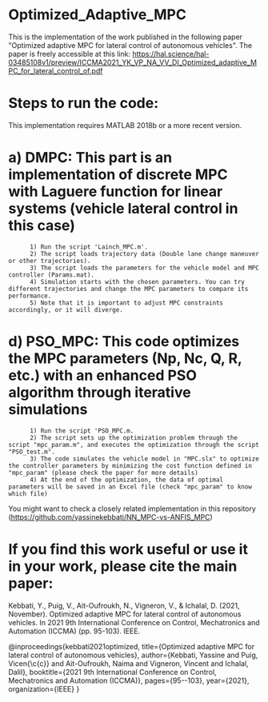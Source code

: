 # Optimized_Adaptive_MPC

This is the implementation of the work published in the following paper "Optimized adaptive MPC for lateral control of autonomous vehicles".
The paper is freely accessible at this link: https://hal.science/hal-03485108v1/preview/ICCMA2021_YK_VP_NA_VV_DI_Optimized_adaptive_MPC_for_lateral_control_of.pdf 

# Steps to run the code:

This implementation requires MATLAB 2018b or a more recent version.

# a) DMPC: This part is an implementation of discrete MPC with Laguere function for linear systems (vehicle lateral control in this case)

          1) Run the script 'Lainch_MPC.m'.
          2) The script loads trajectory data (Double lane change maneuver or other trajectories).
          3) The script loads the parameters for the vehicle model and MPC controller (Params.mat).
          4) Simulation starts with the chosen parameters. You can try different trajectories and change the MPC parameters to compare its performance.
          5) Note that it is important to adjust MPC constraints accordingly, or it will diverge.


# d) PSO_MPC: This code optimizes the MPC parameters (Np, Nc, Q, R, etc.) with an enhanced PSO algorithm through iterative simulations

          1) Run the script 'PSO_MPC.m.
          2) The script sets up the optimization problem through the script "mpc_param.m", and executes the optimization through the script "PSO_test.m".
          3) The code simulates the vehicle model in "MPC.slx" to optimize the controller parameters by minimizing the cost function defined in "mpc_param" (please check the paper for more details)
          4) At the end of the optimization, the data of optimal parameters will be saved in an Excel file (check "mpc_param" to know which file) 

You might want to check a closely related implementation in this repository (https://github.com/yassinekebbati/NN_MPC-vs-ANFIS_MPC)

# If you find this work useful or use it in your work, please cite the main paper:

Kebbati, Y., Puig, V., Ait-Oufroukh, N., Vigneron, V., & Ichalal, D. (2021, November). Optimized adaptive MPC for lateral control of autonomous vehicles. In 2021 9th International Conference on Control, Mechatronics and Automation (ICCMA) (pp. 95-103). IEEE.

@inproceedings{kebbati2021optimized,
  title={Optimized adaptive MPC for lateral control of autonomous vehicles},
  author={Kebbati, Yassine and Puig, Vicen{\c{c}} and Ait-Oufroukh, Naima and Vigneron, Vincent and Ichalal, Dalil},
  booktitle={2021 9th International Conference on Control, Mechatronics and Automation (ICCMA)},
  pages={95--103},
  year={2021},
  organization={IEEE}
}

